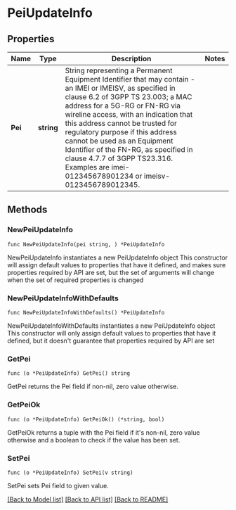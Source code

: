 # PeiUpdateInfo

## Properties

Name | Type | Description | Notes
------------ | ------------- | ------------- | -------------
**Pei** | **string** | String representing a Permanent Equipment Identifier that may contain - an IMEI or IMEISV, as  specified in clause 6.2 of 3GPP TS 23.003; a MAC address for a 5G-RG or FN-RG via  wireline  access, with an indication that this address cannot be trusted for regulatory purpose if this  address cannot be used as an Equipment Identifier of the FN-RG, as specified in clause 4.7.7  of 3GPP TS23.316. Examples are imei-012345678901234 or imeisv-0123456789012345.   | 

## Methods

### NewPeiUpdateInfo

`func NewPeiUpdateInfo(pei string, ) *PeiUpdateInfo`

NewPeiUpdateInfo instantiates a new PeiUpdateInfo object
This constructor will assign default values to properties that have it defined,
and makes sure properties required by API are set, but the set of arguments
will change when the set of required properties is changed

### NewPeiUpdateInfoWithDefaults

`func NewPeiUpdateInfoWithDefaults() *PeiUpdateInfo`

NewPeiUpdateInfoWithDefaults instantiates a new PeiUpdateInfo object
This constructor will only assign default values to properties that have it defined,
but it doesn't guarantee that properties required by API are set

### GetPei

`func (o *PeiUpdateInfo) GetPei() string`

GetPei returns the Pei field if non-nil, zero value otherwise.

### GetPeiOk

`func (o *PeiUpdateInfo) GetPeiOk() (*string, bool)`

GetPeiOk returns a tuple with the Pei field if it's non-nil, zero value otherwise
and a boolean to check if the value has been set.

### SetPei

`func (o *PeiUpdateInfo) SetPei(v string)`

SetPei sets Pei field to given value.



[[Back to Model list]](../README.md#documentation-for-models) [[Back to API list]](../README.md#documentation-for-api-endpoints) [[Back to README]](../README.md)


